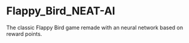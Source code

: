 # Flappy_Bird_NEAT-AI
 The classic Flappy Bird game remade with an neural network based on reward points.
